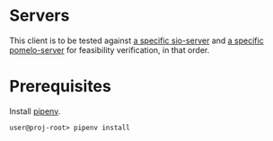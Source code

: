 # Servers

This client is to be tested against [a specific sio-server](https://github.com/genxium/socket.io-redis-express4-react16-simple-starter) and [a specific pomelo-server](https://github.com/genxium/single-pomelo-backend-server) for feasibility verification, in that order.

# Prerequisites
Install [pipenv](https://docs.pipenv.org/).

```
user@proj-root> pipenv install
```
